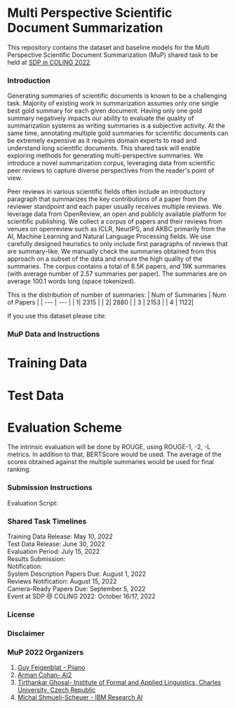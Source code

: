 # Multi Perspective Scientific Document Summarization

This repository contains the dataset and baseline models for the Multi Perspective Scientific Document Summarization (MuP) shared task to be held at [SDP in COLING 2022](https://sdproc.org/2022/index.html).

### Introduction

Generating summaries of scientific documents is known to be a challenging task. Majority of existing work in summarization assumes only one single best gold summary for each given document. Having only one gold summary negatively impacts our ability to evaluate the quality of summarization systems as writing summaries is a subjective activity. At the same time, annotating multiple gold summaries for scientific documents can be extremely expensive as it requires domain experts to read and understand long scientific documents. This shared task will enable exploring methods for generating multi-perspective summaries. We introduce a novel summarization corpus, leveraging data from scientific peer reviews to capture diverse perspectives from the reader's point of view.

Peer reviews in various scientific fields often include an introductory paragraph that summarizes the key contributions of a paper from the reviewer standpoint and each paper usually receives multiple reviews. We leverage data from OpenReview, an open and publicly available platform for scientific publishing.  We collect a corpus of papers and their reviews from venues on openreview such as ICLR, NeurIPS, and AKBC primarily from the AI, Machine Learning and Natural Language Processing fields. We use carefully designed heuristics to only include first paragraphs of reviews that are summary-like. We manually check the summaries obtained from this approach on a subset of the data and ensure the high quality of the summaries.
The corpus contains a total of 8.5K papers, and 19K summaries (with average number of 2.57 summaries per paper). The summaries are on average 100.1 words long (space tokenized).

This is the distribution of number of summaries:
| Num of Summaries | Num of Papers |
| --- | --- |
| 1| 2315 |
| 2| 2880 |
| 3 | 2153 |
| 4 | 1122|

If you use this dataset please cite:

### MuP Data and Instructions

# Training Data


# Test Data

# Evaluation Scheme

The intrinsic evaluation will be done by ROUGE, using ROUGE-1, -2, -L metrics. In addition to that, BERTScore would be used. The average of the scores obtained against the multiple summaries would be used for final ranking.

### Submission Instructions

Evaluation Script: 

### Shared Task Timelines

Training Data Release:  May 10, 2022  <br />
Test Data Release:  June 30, 2022 <br />
Evaluation Period:  July 15, 2022 <br />
Results Submission:   <br />
Notification:   <br />
System Description Papers Due:  August 1, 2022<br />
Reviews Notification:  August 15, 2022 <br />
Camera-Ready Papers Due:  September 5, 2022<br />
Event at SDP @ COLING 2022:  October 16/17, 2022<br />

### License

### Disclaimer

### MuP 2022 Organizers

1. [Guy Feigenblat - Piiano](https://Piiano.com)
2. [Arman Cohan- AI2](http://armancohan.com/)
3. [Tirthankar Ghosal- Institute of Formal and Applied Linguistics, Charles University, Czech Republic](https://elitr.eu/tirthankar-ghosal/)
4. [Michal Shmueli-Scheuer - IBM Research AI](https://researcher.watson.ibm.com/researcher/view.php?person=il-SHMUELI)

